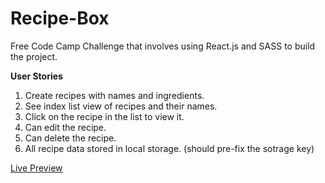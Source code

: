 # Recipe-Box

Free Code Camp Challenge that involves using React.js and SASS to build the project.

**User Stories**
1. Create recipes with names and ingredients.
2. See index list view of recipes and their names.
3. Click on the recipe in the list to view it.
4. Can edit the recipe.
5. Can delete the recipe.
6. All recipe data stored in local storage. (should pre-fix the sotrage key)

[Live Preview](https://natac13.github.io/Recipe-Box/) 
